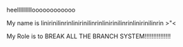 heelllllllllloooooooooooo

My name is
linirinilinrinlinirinilinrinlinirinilinrinlinirinilinrin >"<

My Role is
to BREAK ALL THE BRANCH SYSTEM!!!!!!!!!!!!!!!
